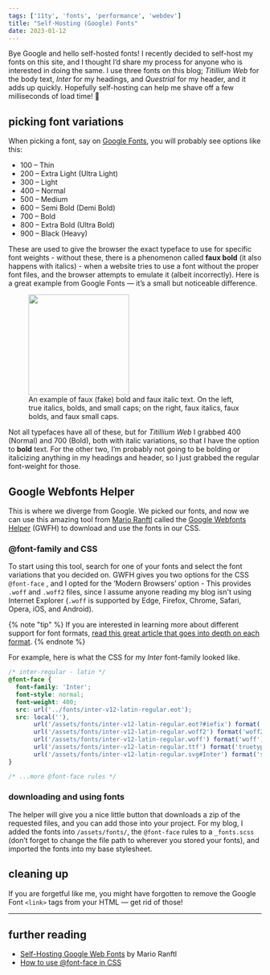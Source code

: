 ```yaml
---
tags: ['11ty', 'fonts', 'performance', 'webdev']
title: "Self-Hosting (Google) Fonts"
date: 2023-01-12
---
```



<!--START-->
Bye Google and hello self-hosted fonts!<!--END-->
I recently decided to self-host my fonts on this site, and I thought I’d share my process for anyone who is interested in doing the same. I use three fonts on this blog; *Titillium Web* for the body text, *Inter* for my headings, and *Questrial* for my header, and it adds up quickly. Hopefully self-hosting can help me shave off a few milliseconds of load time! 🤞

## picking font variations
When picking a font, say on [Google Fonts](https://fonts.google.com), you will probably see options like this: 

- 100 – Thin
- 200 – Extra Light (Ultra Light)
- 300 – Light
- 400 – Normal
- 500 – Medium
- 600 – Semi Bold (Demi Bold)
- 700 – Bold
- 800 – Extra Bold (Ultra Bold)
- 900 – Black (Heavy)

These are used to give the browser the exact typeface to use for specific font weights - without these, there is a phenomenon called **faux bold** (it also happens with italics) - when a website tries to use a font without the proper font files, and the browser attempts to emulate it (albeit incorrectly). Here is a great example from Google Fonts — it’s a small but noticeable difference.

<figure>
  <img src="/assets/images/content/faux-bold-italic-example.svg" alt="" width="200"/>
  <figcaption>An example of faux (fake) bold and faux italic text. On the left, true italics, bolds, and small caps; on the right, faux italics, faux bolds, and faux small caps.<figcaption>
</figure>

Not all typefaces have all of these, but for *Titillium Web* I grabbed 400 (Normal) and 700 (Bold), both with italic variations, so that I have the option to **bold** text. For the other two, I’m probably not going to be bolding or italicizing anything in my headings and header, so I just grabbed the regular font-weight for those.

## Google Webfonts Helper

This is where we diverge from Google. We picked our fonts, and now we can use this amazing tool from [Mario Ranftl](https://mranftl.com/) called the [Google Webfonts Helper](https://gwfh.mranftl.com/fonts) (GWFH) to download and use the fonts in our CSS.

### @font-family and CSS

To start using this tool, search for one of your fonts and select the font variations that you decided on. GWFH gives you two options for the CSS `@font-face` , and I opted for the ‘Modern Browsers’ option - This provides `.woff` and `.woff2` files, since I assume anyone reading my blog isn't using Internet Explorer (`.woff` is supported by Edge, Firefox, Chrome, Safari, Opera, iOS, and Android).

{% note "tip" %}
If you are interested in learning more about different support for font formats, [read this great article that goes into depth on each format](https://medium.com/@aitareydesign/understanding-of-font-formats-ttf-otf-woff-eot-svg-e55e00a1ef2).
{% endnote %}

For example, here is what the CSS for my *Inter* font-family looked like.

```css
/* inter-regular - latin */
@font-face {
  font-family: 'Inter';
  font-style: normal;
  font-weight: 400;
  src: url('../fonts/inter-v12-latin-regular.eot');
  src: local(''),
       url('/assets/fonts/inter-v12-latin-regular.eot?#iefix') format('embedded-opentype'),
       url('/assets/fonts/inter-v12-latin-regular.woff2') format('woff2'),
       url('/assets/fonts/inter-v12-latin-regular.woff') format('woff'),
       url('/assets/fonts/inter-v12-latin-regular.ttf') format('truetype'),
       url('/assets/fonts/inter-v12-latin-regular.svg#Inter') format('svg');
}

/* ...more @font-face rules */
```

### downloading and using fonts

The helper will give you a nice little button that downloads a zip of the requested files, and you can add those into your project. For my blog, I added the fonts into `/assets/fonts/`, the `@font-face` rules to a `_fonts.scss`  (don’t forget to change the file path to wherever you stored your fonts), and imported the fonts into my base stylesheet. 

## cleaning up

If you are forgetful like me, you might have forgotten to remove the Google Font `<link>` tags from your HTML — get rid of those!

<hr>

## further reading

- [Self-Hosting Google Web Fonts](https://mranftl.com/2014/12/23/self-hosting-google-web-fonts/) by Mario Ranftl
- [How to use @font-face in CSS](https://css-tricks.com/snippets/css/using-font-face-in-css/)
